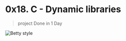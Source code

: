 # 0x18. C - Dynamic libraries
>
>project Done in 1 Day

![Betty style](https://img.shields.io/badge/betty-style%20guide-purple?style=round-square)
